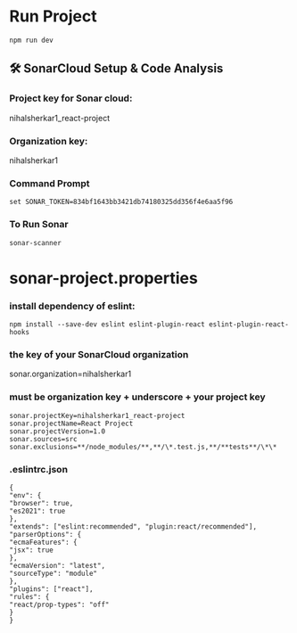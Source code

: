 # Run Project

```
npm run dev

```

## 🛠 SonarCloud Setup & Code Analysis

### Project key for Sonar cloud:

nihalsherkar1_react-project

### Organization key:

nihalsherkar1

### Command Prompt

`set SONAR_TOKEN=834bf1643bb3421db74180325dd356f4e6aa5f96`

### To Run Sonar

`sonar-scanner`

# sonar-project.properties

### install dependency of eslint:

```
npm install --save-dev eslint eslint-plugin-react eslint-plugin-react-hooks
```

### the key of your SonarCloud organization

sonar.organization=nihalsherkar1

### must be organization key + underscore + your project key

```
sonar.projectKey=nihalsherkar1_react-project
sonar.projectName=React Project
sonar.projectVersion=1.0
sonar.sources=src
sonar.exclusions=**/node_modules/**,**/\*.test.js,**/**tests**/\*\*
```

### .eslintrc.json

```
{
"env": {
"browser": true,
"es2021": true
},
"extends": ["eslint:recommended", "plugin:react/recommended"],
"parserOptions": {
"ecmaFeatures": {
"jsx": true
},
"ecmaVersion": "latest",
"sourceType": "module"
},
"plugins": ["react"],
"rules": {
"react/prop-types": "off"
}
}
```
